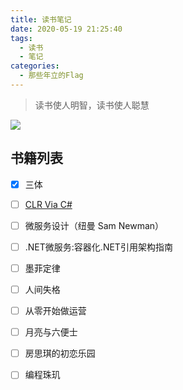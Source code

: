 ```yaml
---
title: 读书笔记
date: 2020-05-19 21:25:40
tags:
  - 读书
  - 笔记
categories:
  - 那些年立的Flag
---
```


> 读书使人明智，读书使人聪慧

[![](https://cdn.jsdelivr.net/gh/uncmd/MyResource/Hexo/images/books.jpg)](https://uncmd.github.io/life/book/)

<!-- more -->

## 书籍列表

- [x] 三体
 
- [ ] [CLR Via C#](https://uncmd.github.io/books/CLR/)

- [ ] 微服务设计（纽曼 Sam Newman）

- [ ] .NET微服务:容器化.NET引用架构指南

- [ ] 墨菲定律

- [ ] 人间失格

- [ ] 从零开始做运营

- [ ] 月亮与六便士

- [ ] 房思琪的初恋乐园

- [ ] 编程珠玑  